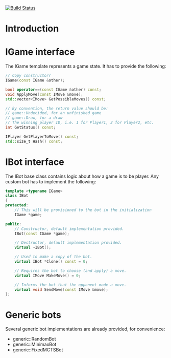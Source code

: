 [![Build Status](https://travis-ci.org/kaspersky/gengine.png)](https://travis-ci.org/kaspersky/gengine)

# Introduction

# IGame interface

The IGame template represents a game state. It has to provide the following:

```C++
// Copy constructorr
IGame(const IGame &other);

bool operator==(const IGame &other) const;
void ApplyMove(const IMove &move);
std::vector<IMove> GetPossibleMoves() const;

// By convention, the return value should be:
// game::Undecided, for an unfinished game
// game::Draw, for a draw
// The winning player ID, i.e. 1 for Player1, 2 for Player2, etc.
int GetStatus() const;

IPlayer GetPlayerToMove() const;
std::size_t Hash() const;
```

# IBot interface

The IBot base class contains logic about how a game is to be player. Any custom bot has to implement the following:

```C++
template <typename IGame>
class IBot
{
protected:
    // This will be provisioned to the bot in the initialization
    IGame *game;

public:
    // Constructor, default implementation provided.
    IBot(const IGame *game);

    // Destructor, default implementation provided.
    virtual ~IBot();

    // Used to make a copy of the bot.
    virtual IBot *Clone() const = 0;

    // Requires the bot to choose (and apply) a move.
    virtual IMove MakeMove() = 0;

    // Informs the bot that the opponent made a move.
    virtual void SendMove(const IMove &move);
};
```

# Generic bots

Several generic bot implementations are already provided, for convenience:
- generic::RandomBot
- generic::MinimaxBot
- generic::FixedMCTSBot

